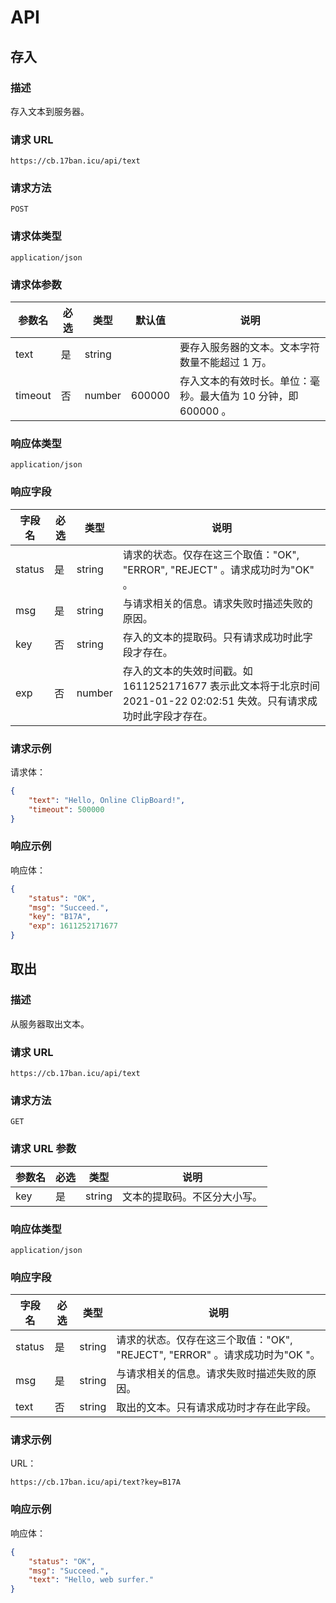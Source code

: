 # API

## 存入

### 描述

存入文本到服务器。

### 请求 URL

`https://cb.17ban.icu/api/text`

### 请求方法

`POST`

### 请求体类型

`application/json`

### 请求体参数

| 参数名  | 必选 | 类型   | 默认值 | 说明                                                         |
| ------- | ---- | ------ | ------ | ------------------------------------------------------------ |
| text    | 是   | string |        | 要存入服务器的文本。文本字符数量不能超过 1 万。              |
| timeout | 否   | number | 600000 | 存入文本的有效时长。单位：毫秒。最大值为 10 分钟，即 600000 。 |

### 响应体类型

`application/json`

### 响应字段

| 字段名 | 必选 | 类型   | 说明                                                         |
| ------ | ---- | ------ | ------------------------------------------------------------ |
| status | 是   | string | 请求的状态。仅存在这三个取值："OK", "ERROR", "REJECT" 。请求成功时为"OK" 。 |
| msg    | 是   | string | 与请求相关的信息。请求失败时描述失败的原因。                 |
| key    | 否   | string | 存入的文本的提取码。只有请求成功时此字段才存在。             |
| exp    | 否   | number | 存入的文本的失效时间戳。如 1611252171677 表示此文本将于北京时间 2021-01-22 02:02:51 失效。只有请求成功时此字段才存在。 |

### 请求示例

请求体：

```json
{
	"text": "Hello, Online ClipBoard!",
	"timeout": 500000
}
```

### 响应示例

响应体：

```json
{
	"status": "OK",
	"msg": "Succeed.",
	"key": "B17A",
	"exp": 1611252171677
}
```



## 取出

### 描述

从服务器取出文本。

### 请求 URL

`https://cb.17ban.icu/api/text`

### 请求方法

`GET`

### 请求 URL 参数

| 参数名 | 必选 | 类型   | 说明                         |
| ------ | ---- | ------ | ---------------------------- |
| key    | 是   | string | 文本的提取码。不区分大小写。 |

### 响应体类型

`application/json`

### 响应字段

| 字段名 | 必选 | 类型   | 说明                                                         |
| ------ | ---- | ------ | ------------------------------------------------------------ |
| status | 是   | string | 请求的状态。仅存在这三个取值："OK", "REJECT", "ERROR" 。请求成功时为"OK "。 |
| msg    | 是   | string | 与请求相关的信息。请求失败时描述失败的原因。                 |
| text   | 否   | string | 取出的文本。只有请求成功时才存在此字段。                     |

### 请求示例

URL：

```
https://cb.17ban.icu/api/text?key=B17A
```

### 响应示例

响应体：

```json
{
	"status": "OK",
	"msg": "Succeed.",
	"text": "Hello, web surfer."
}
```

